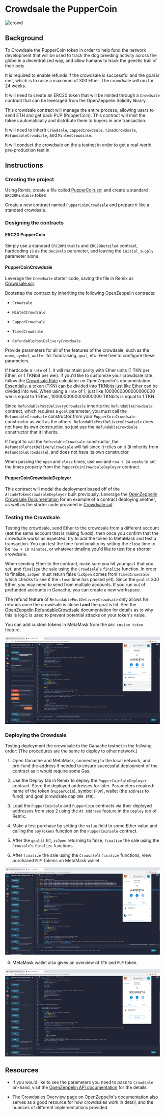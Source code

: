 # Crowdsale the PupperCoin

![crowd](https://image.shutterstock.com/image-photo/group-people-holding-cigarette-lighters-600w-687342115.jpg)

## Background

To Crowdsale the PupperCoin token in order to help fund the network development that will be used to track the dog breeding activity across the globe in a decentralized way, and allow humans to track the genetic trail of their pets. 

It is required to enable refunds if the crowdsale is successful and the goal is met, which is to raise a maximum of 300 Ether. The crowdsale will run for 24 weeks.

It will need to create an ERC20 token that will be minted through a `Crowdsale` contract that can be leveraged from the OpenZeppelin Solidity library.

This crowdsale contract will manage the entire process, allowing users to send ETH and get back PUP (PupperCoin).
This contract will mint the tokens automatically and distribute them to buyers in one transaction.

It will need to inherit `Crowdsale`, `CappedCrowdsale`, `TimedCrowdsale`, `RefundableCrowdsale`, and `MintedCrowdsale`.

It will conduct the crowdsale on the a testnet in order to get a real-world pre-production test in.

## Instructions

### Creating the project

Using Remix, create a file called [PupperCoin.sol](Starter-Code/PupperCoin.sol) and create a standard `ERC20Mintable` token. 

Create a new contract named `PupperCoinCrowdsale` and prepare it like a standard crowdsale.

### Designing the contracts

#### ERC20 PupperCoin

Simply use a standard `ERC20Mintable` and `ERC20Detailed` contract, hardcoding `18` as the `decimals` parameter, and leaving the `initial_supply` parameter alone.

#### PupperCoinCrowdsale

Leverage the `Crowdsale` starter code, saving the file in Remix as [Crowdsale.sol](Starter-Code/Crowdsale.sol).

Bootstrap the contract by inheriting the following OpenZeppelin contracts:

* `Crowdsale`

* `MintedCrowdsale`

* `CappedCrowdsale`

* `TimedCrowdsale`

* `RefundablePostDeliveryCrowdsale`

Provide parameters for all of the features of the crowdsale, such as the `name`, `symbol`, `wallet` for fundraising, `goal`, etc. Feel free to configure these parameters.

If hardcode a `rate` of 1, it will maintain parity with Ether units (1 TKN per Ether, or 1 TKNbit per wei). If you'd like to customize your crowdsale rate, follow the [Crowdsale Rate](https://docs.openzeppelin.com/contracts/2.x/crowdsales#crowdsale-rate) calculator on OpenZeppelin's documentation. Essentially, a token (TKN) can be divided into TKNbits just like Ether can be divided into wei. When using a `rate` of 1, just like 1000000000000000000 wei is equal to 1 Ether, 1000000000000000000 TKNbits is equal to 1 TKN.

Since `RefundablePostDeliveryCrowdsale` inherits the `RefundableCrowdsale` contract, which requires a `goal` parameter, you must call the `RefundableCrowdsale` constructor from your `PupperCoinCrowdsale` constructor as well as the others. `RefundablePostDeliveryCrowdsale` does not have its own constructor, so just use the `RefundableCrowdsale` constructor that it inherits.

If forgot to call the `RefundableCrowdsale` constructor, the `RefundablePostDeliveryCrowdsale` will fail since it relies on it (it inherits from `RefundableCrowdsale`), and does not have its own constructor.

When passing the `open` and `close` times, use `now` and `now + 24 weeks` to set the times properly from the `PupperCoinCrowdsaleDeployer` contract.

#### PupperCoinCrowdsaleDeployer

This contract will model the deployment based off of the `ArcadeTokenCrowdsaleDeployer` built previously. Leverage the [OpenZeppelin Crowdsale Documentation](https://docs.openzeppelin.com/contracts/2.x/crowdsales) for an example of a contract deploying another, as well as the starter code provided in [Crowdsale.sol](Starter-Code/Crowdsale.sol).

### Testing the Crowdsale

Testing the crowdsale, send Ether to the crowdsale from a different account (**not** the same account that is raising funds), then once you confirm that the crowdsale works as expected, try to add the token to MetaMask and test a transaction. You can test the time functionality by setting the `close` time to be `now + 10 minutes`, or whatever timeline you'd like to test for a shorter crowdsale.

When sending Ether to the contract, make sure you hit your `goal` that you set, and `finalize` the sale using the `Crowdsale`'s `finalize` function. In order to finalize, `isOpen` must return false (`isOpen` comes from `TimedCrowdsale` which checks to see if the `close` time has passed yet). Since the `goal` is 300 Ether, you may need to send from multiple accounts. If you run out of prefunded accounts in Ganache, you can create a new workspace.

The refund feature of `RefundablePostDeliveryCrowdsale` only allows for refunds once the crowdsale is closed **and** the goal is hit. See the [OpenZeppelin RefundableCrowdsale](https://docs.openzeppelin.com/contracts/2.x/api/crowdsale#RefundableCrowdsale) documentation for details as to why this is logic is used to prevent potential attacks on your token's value.

You can add custom tokens in MetaMask from the `Add custom token` feature.

![add-custom-token](Images/MetaMask-2.png)


### Deploying the Crowdsale

Testing deployment the crowdsale to the Ganache testnet in the follwing order: (The procedures are the same to deploy to other network.) 

1. Open Ganache and MetaMask, connecting to the local network, and pre-fund the address if needed to ensure successful deployment of the contract as it would require some Gas.

2. Use the Deploy tab in Remix to deploy the  `PupperCoinSaleDeployer` contract. Store the deployed addresses for later. Parameters required: name of the token (`PupperCoin`), symbol (`PUP`), wallet (the `address` to fund), and goal (crowdsale cap `300 ETH`).

3. Load the `PupperCoinSale` and `PupperCoin` contracts via their deployed addresses from step 2 using the `At Address` feature in the `Deploy` tab of Remix.

4. Make a test purchase by setting the `value` field to some Ether value and calling the `buyTokens` function on the `PupperCoinSale` contract.

5. After the `goal` is hit, `isOpen` returning to false, `finalize` the sale using the `Crowsale`'s `finalize` functions.

6. After `finalize` the sale using the `Crowsale`'s `finalize` functions, view  purchased `PUP` Tokens on MetaMask wallet.  

![PUP](Images/MetaMask-3.png)

6. MetaMask wallet also gives an overview of `ETH` and `PUP` token.

![ETH](Images/MetaMask-1.png)

## Resources

* If you would like to see the parameters you need to pass to `Crowdsale` on-hand, visit the [OpenZeppelin API documentation](https://docs.openzeppelin.com/contracts/2.x/api/crowdsale#_core) for the details.

* The [Crowdsales Overview](https://docs.openzeppelin.com/contracts/2.x/crowdsales) page on OpenZeppelin's documentation also serves as a good resource for how crowdsales work in detail, and the nuances of different implementations provided.
